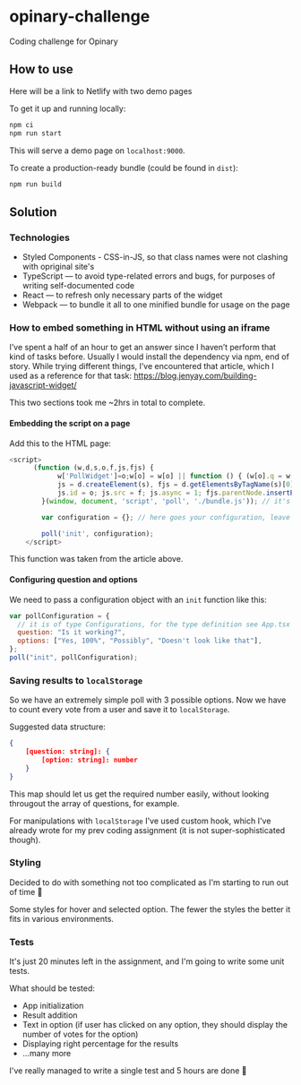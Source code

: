 # opinary-challenge

Coding challenge for Opinary

## How to use

Here will be a link to Netlify with two demo pages

To get it up and running locally:

```bash
npm ci
npm run start
```

This will serve a demo page on `localhost:9000`.

To create a production-ready bundle (could be found in `dist`):

```bash
npm run build
```

## Solution

### Technologies

- Styled Components - CSS-in-JS, so that class names were not clashing with opriginal site's
- TypeScript — to avoid type-related errors and bugs, for purposes of writing self-documented code
- React — to refresh only necessary parts of the widget
- Webpack — to bundle it all to one minified bundle for usage on the page

### How to embed something in HTML without using an iframe

I’ve spent a half of an hour to get an answer since I haven’t perform that kind of tasks before. Usually I would install the dependency via npm, end of story. While trying different things, I’ve encountered that article, which I used as a reference for that task: https://blog.jenyay.com/building-javascript-widget/

This two sections took me ~2hrs in total to complete.

#### Embedding the script on a page

Add this to the HTML page:

```js
<script>
      (function (w,d,s,o,f,js,fjs) {
            w['PollWidget']=o;w[o] = w[o] || function () { (w[o].q = w[o].q || []).push(arguments) };
            js = d.createElement(s), fjs = d.getElementsByTagName(s)[0];
            js.id = o; js.src = f; js.async = 1; fjs.parentNode.insertBefore(js, fjs);
        }(window, document, 'script', 'poll', './bundle.js')); // it's better to host the js bundle via CDN

        var configuration = {}; // here goes your configuration, leave it empty for a default question/options

        poll('init', configuration);
    </script>
```

This function was taken from the article above.

#### Configuring question and options

We need to pass a configuration object with an `init` function like this:

```js
var pollConfiguration = {
  // it is of type Configurations, for the type definition see App.tsx
  question: "Is it working?",
  options: ["Yes, 100%", "Possibly", "Doesn't look like that"],
};
poll("init", pollConfiguration);
```

### Saving results to `localStorage`

So we have an extremely simple poll with 3 possible options. Now we have to count every vote from a user and save it to `localStorage`.

Suggested data structure:

```json
{
    [question: string]: {
        [option: string]: number
    }
}
```

This map should let us get the required number easily, without looking througout the array of questions, for example.

For manipulations with `localStorage` I've used custom hook, which I've already wrote for my prev coding assignment (it is not super-sophisticated though).

### Styling

Decided to do with something not too complicated as I'm starting to run out of time 🙈

Some styles for hover and selected option. The fewer the styles the better it fits in various environments.

### Tests

It's just 20 minutes left in the assignment, and I'm going to write some unit tests.

What should be tested:

- App initialization
- Result addition
- Text in option (if user has clicked on any option, they should display the number of votes for the option)
- Displaying right percentage for the results
- ...many more

I've really managed to write a single test and 5 hours are done 😬
